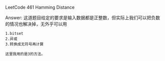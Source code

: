 LeetCode 461 Hamming Distance

Answer:
    这道题目给定的要求是输入数据都是正整数，但实际上我们可以把负数的情况也解决掉，无外乎可以用

    1.bitset
    2.异或
    3.转换成无符号再计算

    这里我用的是3的方法。
